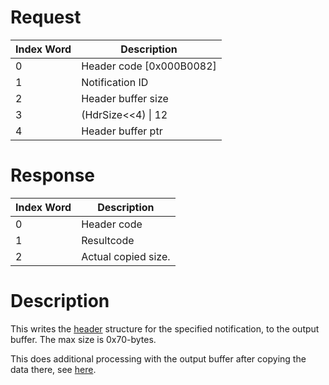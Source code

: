 # Request

| Index Word | Description                |
|------------|----------------------------|
| 0          | Header code \[0x000B0082\] |
| 1          | Notification ID            |
| 2          | Header buffer size         |
| 3          | (HdrSize\<\<4) \| 12       |
| 4          | Header buffer ptr          |

# Response

| Index Word | Description         |
|------------|---------------------|
| 0          | Header code         |
| 1          | Resultcode          |
| 2          | Actual copied size. |

# Description

This writes the [header](NEWSS:AddNotification "wikilink") structure for
the specified notification, to the output buffer. The max size is
0x70-bytes.

This does additional processing with the output buffer after copying the
data there, see [here](NEWSS:AddNotification "wikilink").